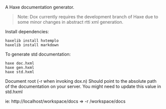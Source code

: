 A Haxe documentation generator.

> Note: Dox currently requires the development branch of Haxe due to some 
minor changes in abstract rtti xml generation.

Install dependencies:

	haxelib install hxtemplo
	haxelib install markdown

To generate std documentation:

	haxe doc.hxml
	haxe gen.hxml
	haxe std.hxml

Document root (-r when invoking dox.n) Should point to the absolute path of 
the documentation on your server. You might need to update this value in 
std.hxml

ie: http://localhost/workspace/docs => -r /workspace/docs
